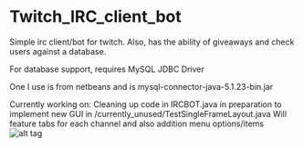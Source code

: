 # Twitch_IRC_client_bot
Simple irc client/bot for twitch. Also, has the ability of giveaways and check users against a database.

For database support, requires MySQL JDBC Driver

 One I use is from netbeans and is mysql-connector-java-5.1.23-bin.jar


Currently working on:
Cleaning up code in IRCBOT.java in preparation to implement new GUI in /currently_unused/TestSingleFrameLayout.java
Will feature tabs for each channel and also addition menu options/items
![alt tag](http://i.imgur.com/HWCXoJ2.png)
